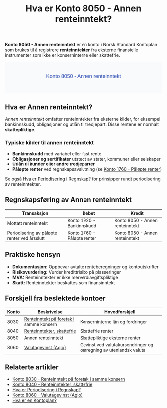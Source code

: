 ﻿---
title: "Hva er Konto 8050 - Annen renteinntekt?"
seoTitle: "8050-annen-renteinntekt"
description: '**Konto 8050 - Annen renteinntekt** er en konto i Norsk Standard Kontoplan som brukes til å registrere **renteinntekter** fra eksterne finansielle instrumenter...'
---

**Konto 8050 - Annen renteinntekt** er en konto i Norsk Standard Kontoplan som brukes til å registrere **renteinntekter** fra eksterne finansielle instrumenter som ikke er konserninterne eller skattefrie.

![Illustrasjon av konto 8050 Annen renteinntekt](8050-annen-renteinntekt-image.svg)

## Hva er Annen renteinntekt?

*Annen renteinntekt* omfatter renteinntekter fra eksterne kilder, for eksempel bankinnskudd, obligasjoner og utlån til tredjepart. Disse rentene er normalt **skattepliktige**.

### Typiske kilder til annen renteinntekt
* **Bankinnskudd** med variabel eller fast rente
* **Obligasjoner og sertifikater** utstedt av stater, kommuner eller selskaper
* **Utlån til kunder eller andre tredjeparter**
* **Påløpte renter** ved regnskapsavslutning (se [Konto 1760 - Påløpte renter](/blogs/kontoplan/1760-palopte-renter "Konto 1760 - Påløpte renter: Regnskapsføring av påløpte renter"))

Se også [Hva er Periodisering i Regnskap?](/blogs/regnskap/hva-er-periodisering "Hva er Periodisering i Regnskap? Guide til periodisering av kostnader og inntekter") for prinsipper rundt periodisering av renteinntekter.

## Regnskapsføring av Annen renteinntekt

| Transaksjon                             | Debet                       | Kredit                           |
|-----------------------------------------|-----------------------------|----------------------------------|
| Mottatt renteinntekt                    | Konto 1920 - Bankinnskudd   | Konto 8050 - Annen renteinntekt  |
| Periodisering av påløpte renter ved årsslutt | Konto 1760 - Påløpte renter | Konto 8050 - Annen renteinntekt  |

## Praktiske hensyn

* **Dokumentasjon:** Oppbevar avtalte renteberegninger og kontoutskrifter
* **Risikovurdering:** Vurder kredittrisiko på plasseringer
* **MVA:** Renteinntekter er ikke merverdiavgiftspliktige
* **Skatt:** Renteinntekter beskattes som finansinntekt

## Forskjell fra beslektede kontoer

| Konto | Beskrivelse                                         | Hovedforskjell                |
|-------|-----------------------------------------------------|------------------------------|
| 8030  | [Renteinntekt på foretak i samme konsern](/blogs/kontoplan/8030-renteinntekt-pa-foretak-i-samme-konsern "Konto 8030 - Renteinntekt på foretak i samme konsern: Regnskapsføring av konserninterne renteinntekter") | Konserninterne lån og fordringer |
| 8040  | [Renteinntekter, skattefrie](/blogs/kontoplan/8040-renteinntekter-skattefrie "Konto 8040 - Renteinntekter, skattefrie: Regnskapsføring av skattefrie renteinntekter")     | Skattefrie renter             |
| 8050  | Annen renteinntekt                                  | Skattepliktige eksterne renter |
| 8060  | [Valutagevinst (Agio)](/blogs/kontoplan/8060-valutagevinst-agio "Konto 8060 - Valutagevinst (Agio): Guide til valutagevinst i norsk regnskap") | Gevinst ved valutakursendringer og omregning av utenlandsk valuta |

## Relaterte artikler

* [Konto 8030 - Renteinntekt på foretak i samme konsern](/blogs/kontoplan/8030-renteinntekt-pa-foretak-i-samme-konsern "Konto 8030 - Renteinntekt på foretak i samme konsern: Regnskapsføring av konserninterne renteinntekter")
* [Konto 8040 - Renteinntekter, skattefrie](/blogs/kontoplan/8040-renteinntekter-skattefrie "Konto 8040 - Renteinntekter, skattefrie: Regnskapsføring av skattefrie renteinntekter")
* [Hva er Periodisering i Regnskap?](/blogs/regnskap/hva-er-periodisering "Hva er Periodisering i Regnskap? Guide til periodisering av kostnader og inntekter")
* [Konto 8060 - Valutagevinst (Agio)](/blogs/kontoplan/8060-valutagevinst-agio "Konto 8060 - Valutagevinst (Agio): Guide til valutagevinst i norsk regnskap")
* [Hva er en Kontoplan?](/blogs/regnskap/hva-er-kontoplan "Hva er en Kontoplan? Komplett Guide til Kontoplaner i Norsk Regnskap")







